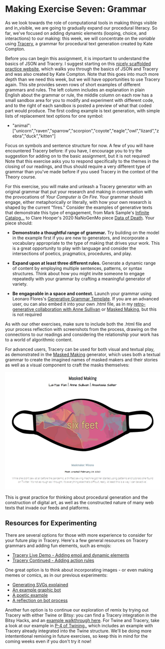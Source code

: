 # Making Exercise Seven: Grammar

As we look towards the role of computational tools in making things visible and in_visible, we are going to gradually expand our procedural literacy. So far, we've focused on adding dynamic elements (looping, choice, and interactions) to our making: this week, we will concentrate on the *variable* using [Tracery](https://tracery.io/), a grammar for procedural text generation created by Kate Compton.

Before you can begin this assignment, it is important to understand the basics of JSON and Tracery. I suggest starting on this [nicely scaffolded practice website](http://www.crystalcodepalace.com/traceryTut.html), which walks you through the basics of JSON and Tracery and was also created by Kate Compton. Note that this goes into much more depth than we need this week, but we will have opportunities to use Tracery again. This site provides seven rows of short examples of different grammars and rules. The left column includes an explanation in plain English about the grammar or rule, the middle column on each row has a small sandbox area for you to modify and experiment with different code, and to the right of each sandbox is posted a preview of what that coded part would produce. The first coding example is text generation, with simple lists of replacement text options for one symbol: 

- "animal": ["unicorn","raven","sparrow","scorpion","coyote","eagle","owl","lizard","zebra","duck","kitten"] 

Focus on symbols and sentence structure for now. A few of you will have encountered Tracery before: if you have, I encourage you to try the suggestion for adding on to the basic assignment, but it is not required! Note that this exercise asks you to respond specifically to the themes in the closing of our readings, and thus should require a very different type of grammar than you've made before if you used Tracery in the context of the Theory course.

For this exercise, you will make and unleash a Tracery generator with an original grammar that put your research and making in conversation with the provocations of *Your Computer is On Fire.* Your grammar should engage, either metaphorically or literally, with how your own research is shaped by the current "fires." Consider the examples of generative texts that demonstrate this type of engagement, from Mark Sample's [Infinite Catalog...](https://fugitivetexts.net/pandemicdreams/) to Clare Hooper's 2020 NaNoGenMo piece [Data of Death](https://github.com/NaNoGenMo/2020/issues/79). Your piece should:

- **Demonstrate a thoughtful range of grammar.** Try building on the model in the example first if you are new to generators, and incorporate a vocabulary appropriate to the type of making that drives your work. This is a great opportunity to play with language and consider the intersections of poetics, pragmatics, procedures, and play.

- **Expand upon at least three different rules.** Generate a dynamic range of content by employing multiple sentences, patterns, or syntax structures. Think about how you might invite someone to engage repeatedly with your grammar by crafting a meaningful generator of variety.

- **Be engageable in a space and context.** Launch your grammar using Leonaro Flores's [Generative Grammar Template](https://iloveepoetry.org/creative/floresgenerativetemplate.html). If you are an advanced user, ou can also embed it into your own .html file, as in my [retro-generative collaboration with Anne Sullivan](https://dalamar.neocities.org/) or [Masked Making](http://www.asdesigned.com/maskedmaking/), but this is not required

As with our other exercises, make sure to include both the .html file and your process reflection with screenshots from the process, drawing on the connections to our readings and considering the relationship your work has to a world of algorithmic content.

For advanced users, Tracery can be used for both visual and textual play, as demonstrated in the [Masked Making](http://www.asdesigned.com/maskedmaking/) generator, which uses both a textual grammar to create the imagined names of masked makers and their stories as well as a visual component to craft the masks themselves:

![Masked Making](../img/../exercises/materials/masked.png)

This is great practice for thinking about procedural generation and the construction of digital art, as well as the constructed nature of many web texts that invade our feeds and platforms.

## Resources for Experimenting

There are several options for those with more experience to consider for your future play in Tracery. Here's a few general resources on Tracery grammars and adding fun elements, such as emojis:

- [Tracery Live Demo - Adding emoji and dynamic elements](https://gregoryaveryweir.github.io/tracery-live/)
- [Tracery Continued - Adding action rules](https://catn.decontextualize.com/public/notebooks/propp-inspired-tracery.html)

One great option is to think about incorporating images - or even making memes or comics, as in our previous experiments:

- [Generating SVGs explained](https://github.com/derekahmedzai/cheapbotsdonequick/blob/master/svg-tracery-image-bots.md)
- [An example graphic bot](https://cheapbotsdonequick.com/source/hashfacade)
- [A poetic example](https://cheapbotsdonequick.com/source/5x5poems)
- [A reflection on  bot process](https://harrygiles.org/2016/11/15/nabomamo-the-first-15-bots/)

Another fun option is to continue our exploration of remix by trying out Tracery with either Twine or Bitsy: you can find a Tracery integration in the Bitsy Hacks, and an [example walkthrough here](https://cephalopodunk.itch.io/silence-would-be-better/devlog/1802/bitsy-and-tracery-sitting-in-a-tree). For Twine and Tracery, take a look at our example in [P-4 of Twining.](https://www.fulcrum.org/concern/monographs/ms35tb924), which includes an example with Tracery already integrated into the Twine structure. We'll be doing more intententional remixing in future exercises, so keep this in mind for the coming weeks even if you don't try it now!
